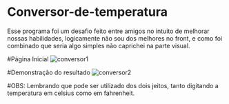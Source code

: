 # Conversor-de-temperatura
Esse programa foi um desafio feito entre amigos no intuito de melhorar nossas habilidades, logicamente não sou dos melhores no front, e como foi combinado que seria algo simples não caprichei na parte visual.

#Página Inicial
![conversor1](https://user-images.githubusercontent.com/80359142/133891741-287fce7c-a457-4cdc-a9ae-1bb7cc530db2.PNG)

#Demonstração do resultado
![conversor2](https://user-images.githubusercontent.com/80359142/133891742-414c7b8e-9347-469c-8b2b-c9cf05490fdb.PNG)

#OBS:
Lembrando que pode ser utilizado dos dois jeitos, tanto digitando a temperatura em celsius como em fahrenheit.
